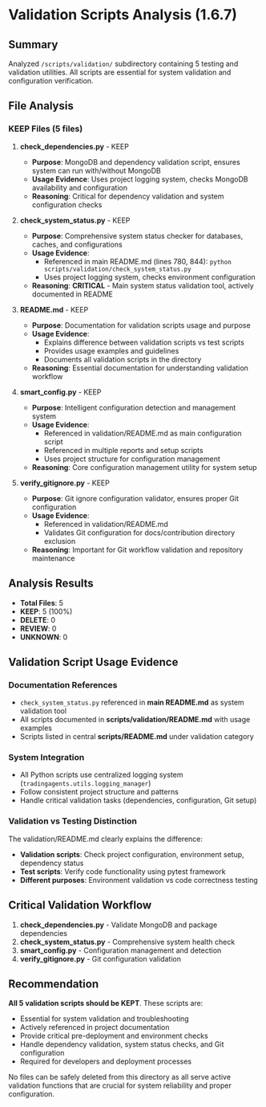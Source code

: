 # Validation Scripts Analysis (1.6.7)

## Summary
Analyzed `/scripts/validation/` subdirectory containing 5 testing and validation utilities. All scripts are essential for system validation and configuration verification.

## File Analysis

### **KEEP** Files (5 files)

1. **check_dependencies.py** - KEEP
   - **Purpose**: MongoDB and dependency validation script, ensures system can run with/without MongoDB
   - **Usage Evidence**: Uses project logging system, checks MongoDB availability and configuration
   - **Reasoning**: Critical for dependency validation and system configuration checks

2. **check_system_status.py** - KEEP
   - **Purpose**: Comprehensive system status checker for databases, caches, and configurations
   - **Usage Evidence**:
     - Referenced in main README.md (lines 780, 844): `python scripts/validation/check_system_status.py`
     - Uses project logging system, checks environment configuration
   - **Reasoning**: **CRITICAL** - Main system status validation tool, actively documented in README

3. **README.md** - KEEP
   - **Purpose**: Documentation for validation scripts usage and purpose
   - **Usage Evidence**:
     - Explains difference between validation scripts vs test scripts
     - Provides usage examples and guidelines
     - Documents all validation scripts in the directory
   - **Reasoning**: Essential documentation for understanding validation workflow

4. **smart_config.py** - KEEP
   - **Purpose**: Intelligent configuration detection and management system
   - **Usage Evidence**:
     - Referenced in validation/README.md as main configuration script
     - Referenced in multiple reports and setup scripts
     - Uses project structure for configuration management
   - **Reasoning**: Core configuration management utility for system setup

5. **verify_gitignore.py** - KEEP
   - **Purpose**: Git ignore configuration validator, ensures proper Git configuration
   - **Usage Evidence**:
     - Referenced in validation/README.md
     - Validates Git configuration for docs/contribution directory exclusion
   - **Reasoning**: Important for Git workflow validation and repository maintenance

## Analysis Results

- **Total Files**: 5
- **KEEP**: 5 (100%)
- **DELETE**: 0
- **REVIEW**: 0
- **UNKNOWN**: 0

## Validation Script Usage Evidence

### Documentation References
- `check_system_status.py` referenced in **main README.md** as system validation tool
- All scripts documented in **scripts/validation/README.md** with usage examples
- Scripts listed in central **scripts/README.md** under validation category

### System Integration
- All Python scripts use centralized logging system (`tradingagents.utils.logging_manager`)
- Follow consistent project structure and patterns
- Handle critical validation tasks (dependencies, configuration, Git setup)

### Validation vs Testing Distinction
The validation/README.md clearly explains the difference:
- **Validation scripts**: Check project configuration, environment setup, dependency status
- **Test scripts**: Verify code functionality using pytest framework
- **Different purposes**: Environment validation vs code correctness testing

## Critical Validation Workflow
1. **check_dependencies.py** - Validate MongoDB and package dependencies
2. **check_system_status.py** - Comprehensive system health check
3. **smart_config.py** - Configuration management and detection
4. **verify_gitignore.py** - Git configuration validation

## Recommendation

**All 5 validation scripts should be KEPT**. These scripts are:
- Essential for system validation and troubleshooting
- Actively referenced in project documentation
- Provide critical pre-deployment and environment checks
- Handle dependency validation, system status checks, and Git configuration
- Required for developers and deployment processes

No files can be safely deleted from this directory as all serve active validation functions that are crucial for system reliability and proper configuration.